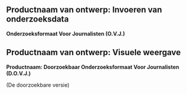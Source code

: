 
## Productnaam van ontwerp: Invoeren van onderzoeksdata
__Onderzoeksformaat Voor Journalisten (O.V.J.)__


## Productnaam van ontwerp: Visuele weergave
__Productnaam: Doorzoekbaar Onderzoeksformaat Voor Journalisten (D.O.V.J.)__

(De doorzoekbare versie)